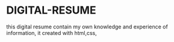 # DIGITAL-RESUME
this digital resume contain my own knowledge and experience of information, it created with html,css,

